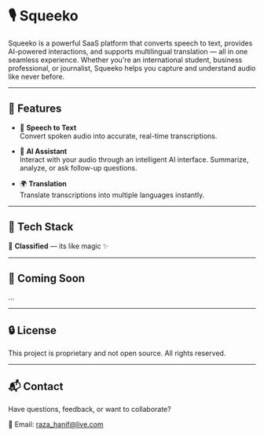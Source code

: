 # 🎙️ Squeeko

Squeeko is a powerful SaaS platform that converts speech to text, provides AI-powered interactions, and supports multilingual translation — all in one seamless experience. Whether you're an international student, business professional, or journalist, Squeeko helps you capture and understand audio like never before.

---

## 🚀 Features

- 🎤 **Speech to Text**  
  Convert spoken audio into accurate, real-time transcriptions.

- 🤖 **AI Assistant**  
  Interact with your audio through an intelligent AI interface. Summarize, analyze, or ask follow-up questions.

- 🌍 **Translation**  
  Translate transcriptions into multiple languages instantly.

---

## 🧱 Tech Stack

🤫 **Classified** — its like magic ✨

---

## 🧪 Coming Soon

...

---

## 🔒 License

This project is proprietary and not open source. All rights reserved.

---

## 📬 Contact

Have questions, feedback, or want to collaborate?

📧 Email: raza_hanif@live.com